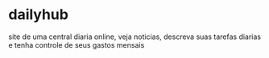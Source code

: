 # dailyhub
site de uma central diaria online, veja noticias, descreva suas tarefas diarias e tenha controle de seus gastos mensais 
